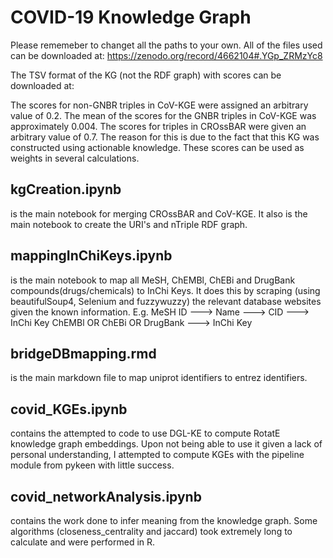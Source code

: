 # COVID-19 Knowledge Graph
Please rememeber to changet all the paths to your own. 
All of the files used can be downloaded at:
    https://zenodo.org/record/4662104#.YGp_ZRMzYc8

The TSV format of the KG (not the RDF graph) with scores can be downloaded at:
    
  The scores for non-GNBR triples in CoV-KGE were assigned an arbitrary value of 0.2. 
  The mean of the scores for the GNBR triples in CoV-KGE was approximately 0.004.
  The scores for triples in CROssBAR were given an arbitrary value of 0.7. The reason for this is due to the fact that this KG was     constructed using actionable knowledge. 
  These scores can be used as weights in several calculations.

## kgCreation.ipynb 
  is the main notebook for merging CROssBAR and CoV-KGE. It also is the main notebook to create the URI's and nTriple RDF graph.

## mappingInChiKeys.ipynb
  is the main notebook to map all MeSH, ChEMBl, ChEBi and DrugBank compounds(drugs/chemicals) to InChi Keys. It does this by scraping (using beautifulSoup4, Selenium and fuzzywuzzy) the relevant database websites given the known information.
  E.g. MeSH ID ---> Name ---> CID ---> InChi Key
       ChEMBl OR ChEBi OR DrugBank ---> InChi Key
  
## bridgeDBmapping.rmd
  is the main markdown file to map uniprot identifiers to entrez identifiers. 
  
## covid_KGEs.ipynb
  contains the attempted to code to use DGL-KE to compute RotatE knowledge graph embeddings. Upon not being able to use it given a lack of personal understanding, I attempted to compute KGEs with the pipeline module from pykeen with little success. 
  
## covid_networkAnalysis.ipynb
  contains the work done to infer meaning from the knowledge graph. Some algorithms (closeness_centrality and jaccard) took extremely long to calculate and were performed in R. 
